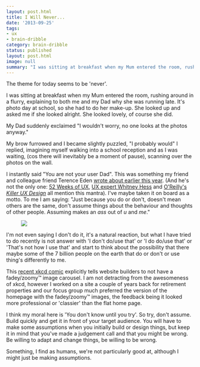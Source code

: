 ```yaml
---
layout: post.html
title: I Will Never...
date: '2013-09-25'
tags:
- ux
- brain-dribble
category: brain-dribble
status: published
layout: post.html
image: null
summary: "I was sitting at breakfast when my Mum entered the room, rushing around in a flurry, explaining to both me and my Dad why she was running late."
---
```


The theme for today seems to be 'never'.

I was sitting at breakfast when my Mum entered the room, rushing around in a flurry, explaining to both me and my Dad why she was running late. It's photo day at school, so she had to do her make-up. She looked up and asked me if she looked alright. She looked lovely, of course she did.

My Dad suddenly exclaimed "I wouldn't worry, no one looks at the photos anyway."

My brow furrowed and I became slightly puzzled, "I probably would" I replied, imagining myself walking into a school reception and as I was waiting, (cos there will inevitably be a moment of pause), scanning over the photos on the wall.


<p data-pullquote-top="You are not your user">I instantly said "You are not your user Dad". This was something my friend and colleague friend Terence Eden <a href="https://thelab.o2.com/2012/12/you-are-not-your-user/" rel="external">wrote about earlier this year</a>. (And he's not the only one: <a href="http://52weeksofux.com/post/385981879/you-are-not-your-user" rel="external">52 Weeks of UX</a>, <a href="http://whitneyhess.com/blog/2012/05/04/the-user-is-not-like-me/">UX expert Whitney Hess</a> and <a href="http://my.safaribooksonline.com/book/-/9781457174230/killer-ux-design/ch01_html">O'Reilly's <i>Killer UX Design</i></a> all mention this mantra). I've maybe taken it on board as a motto. To me I am saying: "Just because you do or don't, doesn't mean others are the same, don't assume things about the behaviour and thoughts of other people. Assuming makes an <i>ass</i> out of <i>u</i> and <i>me</i>."</p>

<figure>
	<img src="http://imgs.xkcd.com/comics/slideshow.gif" />
	<figcaption></figcaption>
</figure>

I'm not even saying I don't do it, it's a natural reaction, but what I have tried to do recently is not answer with 'I don't do/use that' or 'I do do/use that' or 'That's not how I use that' and start to think about the possibility that there maybe some of the 7 billion people on the earth that do or don't or use thing's differently to me.

This <a href="http://xkcd.com/1264/" rel="external">recent xkcd comic</a> explicitly tells website builders to not have a fadey/zoomy&trade; image carousel. I am not detracting from the awesomeness of xkcd, however I worked on a site a couple of years back for retirement properties and our focus group much preferred the version of the homepage with the fadey/zoomy&trade; images, the feedback being it looked more professional or 'classier' than the flat home page.

I think my moral here is 'You don't know until you try'. So try, don't assume. Build quickly and get it in front of your target audience. You will have to make some assumptions when you initially build or design things, but keep it in mind that you've made a judgement call and that you might be wrong. Be willing to adapt and change things, be willing to be wrong.

Something, I find as humans, we're not particularly good at, although I might just be making assumptions.
